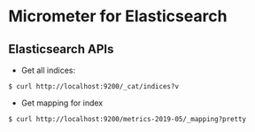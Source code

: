 # Micrometer for Elasticsearch

## Elasticsearch APIs

* Get all indices:

```
$ curl http://localhost:9200/_cat/indices?v
```

* Get mapping for index

```
$ curl http://localhost:9200/metrics-2019-05/_mapping?pretty
```
